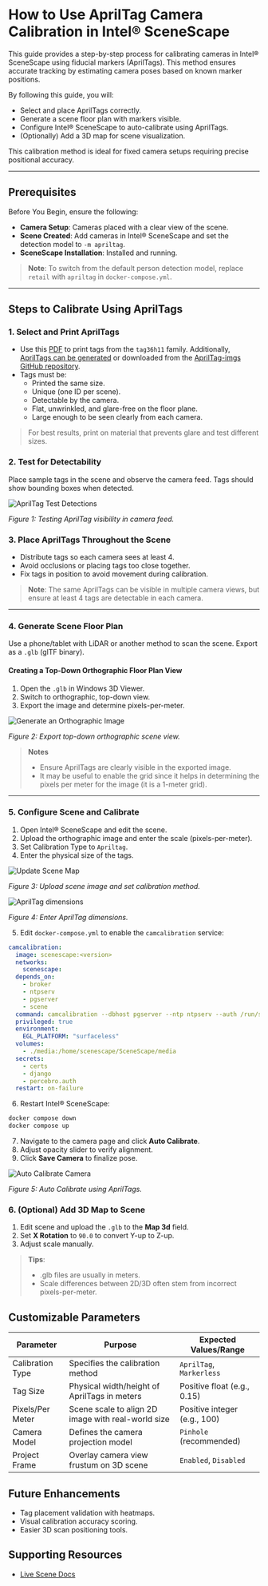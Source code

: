 # How to Use AprilTag Camera Calibration in Intel® SceneScape

This guide provides a step-by-step process for calibrating cameras in Intel® SceneScape using fiducial markers (AprilTags). This method ensures accurate tracking by estimating camera poses based on known marker positions.

By following this guide, you will:

- Select and place AprilTags correctly.
- Generate a scene floor plan with markers visible.
- Configure Intel® SceneScape to auto-calibrate using AprilTags.
- (Optionally) Add a 3D map for scene visualization.

This calibration method is ideal for fixed camera setups requiring precise positional accuracy.

---

## Prerequisites

Before You Begin, ensure the following:

- **Camera Setup**: Cameras placed with a clear view of the scene.
- **Scene Created**: Add cameras in Intel® SceneScape and set the detection model to `-m apriltag`.
- **SceneScape Installation**: Installed and running.

> **Note**: To switch from the default person detection model, replace `retail` with `apriltag` in `docker-compose.yml`.

---

## Steps to Calibrate Using AprilTags

### 1. Select and Print AprilTags

- Use this [PDF](files/tag36h11.pdf) to print tags from the `tag36h11` family. Additionally, [AprilTags can be generated](https://github.com/AprilRobotics/apriltag) or downloaded from the [AprilTag-imgs GitHub repository](https://github.com/AprilRobotics/apriltag-imgs).
- Tags must be:
  - Printed the same size.
  - Unique (one ID per scene).
  - Detectable by the camera.
  - Flat, unwrinkled, and glare-free on the floor plane.
  - Large enough to be seen clearly from each camera.

> For best results, print on material that prevents glare and test different sizes.

### 2. Test for Detectability

Place sample tags in the scene and observe the camera feed. Tags should show bounding boxes when detected.

![AprilTag Test Detections](images/ui/test-apriltags.png)

_Figure 1: Testing AprilTag visibility in camera feed._

### 3. Place AprilTags Throughout the Scene

- Distribute tags so each camera sees at least 4.
- Avoid occlusions or placing tags too close together.
- Fix tags in position to avoid movement during calibration.

> **Note**: The same AprilTags can be visible in multiple camera views, but ensure at least 4 tags are detectable in each camera.

---

### 4. Generate Scene Floor Plan

Use a phone/tablet with LiDAR or another method to scan the scene. Export as a `.glb` (glTF binary).

#### Creating a Top-Down Orthographic Floor Plan View

1. Open the `.glb` in Windows 3D Viewer.
2. Switch to orthographic, top-down view.
3. Export the image and determine pixels-per-meter.

![Generate an Orthographic Image](images/ui/ortho-view.png)

_Figure 2: Export top-down orthographic scene view._

> **Notes**
>
> - Ensure AprilTags are clearly visible in the exported image.
> - It may be useful to enable the grid since it helps in determining the pixels per meter for the image (it is a 1-meter grid).

---

### 5. Configure Scene and Calibrate

1. Open Intel® SceneScape and edit the scene.
2. Upload the orthographic image and enter the scale (pixels-per-meter).
3. Set Calibration Type to `Apriltag`.
4. Enter the physical size of the tags.

![Update Scene Map](images/ui/update-scene-map.png)

_Figure 3: Upload scene image and set calibration method._

![AprilTag dimensions](images/apriltag-dimensions.png)

_Figure 4: Enter AprilTag dimensions._

5. Edit `docker-compose.yml` to enable the `camcalibration` service:

```yaml
camcalibration:
  image: scenescape:<version>
  networks:
    scenescape:
  depends_on:
    - broker
    - ntpserv
    - pgserver
    - scene
  command: camcalibration --dbhost pgserver --ntp ntpserv --auth /run/secrets/percebro.auth --broker broker.scenescape.intel.com
  privileged: true
  environment:
    EGL_PLATFORM: "surfaceless"
  volumes:
    - ./media:/home/scenescape/SceneScape/media
  secrets:
    - certs
    - django
    - percebro.auth
  restart: on-failure
```

6. Restart Intel® SceneScape:

```bash
docker compose down
docker compose up
```

7. Navigate to the camera page and click **Auto Calibrate**.
8. Adjust opacity slider to verify alignment.
9. Click **Save Camera** to finalize pose.

![Auto Calibrate Camera](images/ui/auto-calibrate.png)

_Figure 5: Auto Calibrate using AprilTags._

### 6. (Optional) Add 3D Map to Scene

1. Edit scene and upload the `.glb` to the **Map 3d** field.
2. Set **X Rotation** to `90.0` to convert Y-up to Z-up.
3. Adjust scale manually.

> **Tips**:
>
> - .glb files are usually in meters.
> - Scale differences between 2D/3D often stem from incorrect pixels-per-meter.

## Customizable Parameters

| Parameter        | Purpose                                            | Expected Values/Range        |
| ---------------- | -------------------------------------------------- | ---------------------------- |
| Calibration Type | Specifies the calibration method                   | `AprilTag`, `Markerless`     |
| Tag Size         | Physical width/height of AprilTags in meters       | Positive float (e.g., 0.15)  |
| Pixels/Per Meter | Scene scale to align 2D image with real-world size | Positive integer (e.g., 100) |
| Camera Model     | Defines the camera projection model                | `Pinhole` (recommended)      |
| Project Frame    | Overlay camera view frustum on 3D scene            | `Enabled`, `Disabled`        |

## Future Enhancements

- Tag placement validation with heatmaps.
- Visual calibration accuracy scoring.
- Easier 3D scan positioning tools.

## Supporting Resources

- [Live Scene Docs](How-to-create-new-scene.md)
